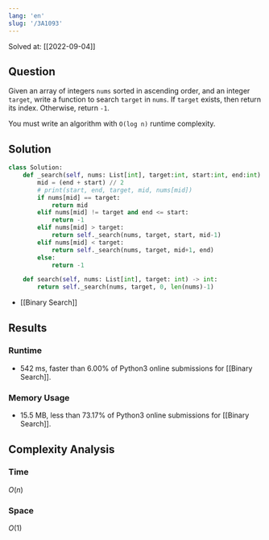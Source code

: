 ```yaml
---
lang: 'en'
slug: '/3A1093'
---
```


Solved at: [[2022-09-04]]

## Question

Given an array of integers `nums` sorted in ascending order, and an integer `target`, write a function to search `target` in `nums`. If `target` exists, then return its index. Otherwise, return `-1`.

You must write an algorithm with `O(log n)` runtime complexity.

## Solution

```python
class Solution:
    def _search(self, nums: List[int], target:int, start:int, end:int) -> int:
        mid = (end + start) // 2
        # print(start, end, target, mid, nums[mid])
        if nums[mid] == target:
            return mid
        elif nums[mid] != target and end <= start:
            return -1
        elif nums[mid] > target:
            return self._search(nums, target, start, mid-1)
        elif nums[mid] < target:
            return self._search(nums, target, mid+1, end)
        else:
            return -1

    def search(self, nums: List[int], target: int) -> int:
        return self._search(nums, target, 0, len(nums)-1)
```

- [[Binary Search]]

## Results

### Runtime

- 542 ms, faster than 6.00% of Python3 online submissions for [[Binary Search]].

### Memory Usage

- 15.5 MB, less than 73.17% of Python3 online submissions for [[Binary Search]].

## Complexity Analysis

### Time

$O(n)$

### Space

$O(1)$
